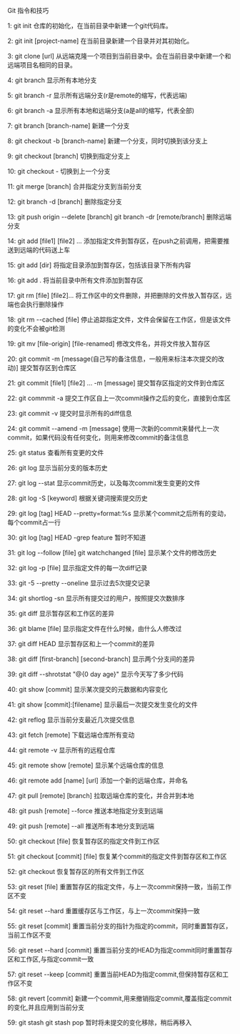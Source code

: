 Git 指令和技巧

1: git init
仓库的初始化，在当前目录中新建一个git代码库。

2: git init [project-name]
在当前目录新建一个目录并对其初始化。

3: git clone [url]
从远端克隆一个项目到当前目录中。会在当前目录中新建一个和远端项目名相同的目录。

4: git branch
显示所有本地分支

5: git branch -r
显示所有远端分支(r是remote的缩写，代表远端)

6: git branch -a
显示所有本地和远端分支(a是all的缩写，代表全部)

7: git branch [branch-name]
新建一个分支

8: git checkout -b [branch-name]
新建一个分支，同时切换到该分支上

9: git checkout [branch]
切换到指定分支上

10: git checkout -
切换到上一个分支

11: git merge [branch]
合并指定分支到当前分支

12: git branch -d [branch]
删除指定分支

13: git push origin --delete [branch]
    git branch -dr [remote/branch]
删除远端分支

14: git add [file1] [file2] ...
添加指定文件到暂存区，在push之前调用，把需要推送到远端的代码送上车

15: git add [dir]
将指定目录添加到暂存区，包括该目录下所有内容

16: git add .
将当前目录中所有文件添加到暂存区

17: git rm [file] [file2]...
将工作区中的文件删除，并把删除的文件放入暂存区，远端也会执行删除操作

18: git rm --cached [file]
停止追踪指定文件，文件会保留在工作区，但是该文件的变化不会被git检测

19: git mv [file-origin] [file-renamed]
修改文件名，并将文件放入暂存区

20: git commit -m [message(自己写的备注信息，一般用来标注本次提交的改动)]
提交暂存区到仓库区

21: git commit [file1] [file2] ... -m [message]
提交暂存区指定的文件到仓库区

22: git commmit -a 
提交工作区自上一次commit操作之后的变化，直接到仓库区

23: git commit -v
提交时显示所有的diff信息

24: git commit --amend -m [message]
使用一次新的commit来替代上一次commit，如果代码没有任何变化，则用来修改commit的备注信息

25: git status
查看所有变更的文件

26: git log
显示当前分支的版本历史

27: git log --stat
显示commit历史，以及每次commit发生变更的文件

28: git log -S [keyword]
根据关键词搜索提交历史

29: git log [tag] HEAD --pretty=format:%s
显示某个commit之后所有的变动，每个commit占一行

30: git log [tag] HEAD -grep feature
暂时不知道

31: git log --follow [file]
    git watchchanged [file]
显示某个文件的修改历史

32: git log -p [file]
显示指定文件的每一次diff记录

33: git -5 --pretty --oneline
显示过去5次提交记录

34: git shortlog -sn
显示所有提交过的用户，按照提交次数排序

35: git diff
显示暂存区和工作区的差异

36: git blame [file]
显示指定文件在什么时候，由什么人修改过

37: git diff HEAD
显示暂存区和上一个commit的差异

38: git diff [first-branch] [second-branch] 
显示两个分支间的差异

39: git diff --shrotstat "@{0 day age}"
显示今天写了多少代码

40: git show [commit]
显示某次提交的元数据和内容变化

41: git show [commit]:[filename]
显示最后一次提交发生变化的文件

42: git reflog
显示当前分支最近几次提交信息

43: git fetch [remote]
下载远端仓库所有变动

44: git remote -v
显示所有的远程仓库

45: git remote show [remote]
显示某个远端仓库的信息

46: git remote add [name] [url]
添加一个新的远端仓库，并命名

47: git pull [remote] [branch]
拉取远端仓库的变化，并合并到本地

48: git push [remote] --force
推送本地指定分支到远端

49: git push [remote] --all
推送所有本地分支到远端

50: git checkout [file]
恢复暂存区的指定文件到工作区

51: git checkout [commit] [file]
恢复某个commit的指定文件到暂存区和工作区

52: git checkout
恢复暂存区的所有文件到工作区

53: git reset [file]
重置暂存区的指定文件，与上一次commit保持一致，当前工作区不变

54: git reset --hard
重置缓存区与工作区，与上一次commit保持一致

55: git reset [commit]
重置当前分支的指针为指定的commit，同时重置暂存区，当前工作区不变

56: git reset --hard [commit]
重置当前分支的HEAD为指定commit同时重置暂存区和工作区,与指定commit一致

57: git reset --keep [commit]
重置当前HEAD为指定commit,但保持暂存区和工作区不变

58: git revert [commit]
新建一个commit,用来撤销指定commit,覆盖指定commit的变化,并且应用到当前分支

59: git stash
    git stash pop
暂时将未提交的变化移除，稍后再移入